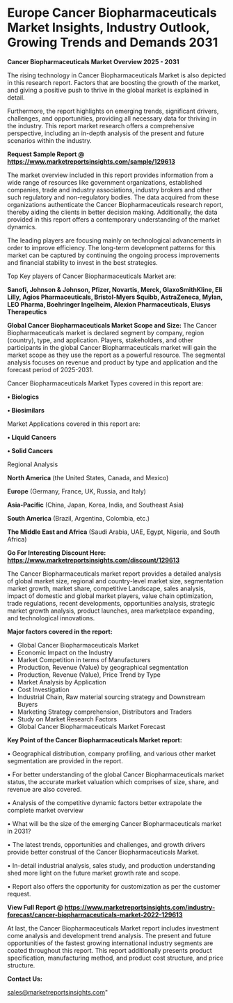 # Europe Cancer Biopharmaceuticals Market Insights, Industry Outlook, Growing Trends and Demands 2031

<Strong> Cancer Biopharmaceuticals Market Overview 2025 - 2031</strong>

The rising technology in Cancer Biopharmaceuticals Market is also depicted in this research report. Factors that are boosting the growth of the market, and giving a positive push to thrive in the global market is explained in detail.

Furthermore, the report highlights on emerging trends, significant drivers, challenges, and opportunities, providing all necessary data for thriving in the industry. This report market research offers a comprehensive perspective, including an in-depth analysis of the present and future scenarios within the industry.

<strong>Request Sample Report @ <a href=https://www.marketreportsinsights.com/sample/129613>https://www.marketreportsinsights.com/sample/129613</a></strong>

The market overview included in this report provides information from a wide range of resources like government organizations, established companies, trade and industry associations, industry brokers and other such regulatory and non-regulatory bodies. The data acquired from these organizations authenticate the Cancer Biopharmaceuticals research report, thereby aiding the clients in better decision making. Additionally, the data provided in this report offers a contemporary understanding of the market dynamics.

The leading players are focusing mainly on technological advancements in order to improve efficiency. The long-term development patterns for this market can be captured by continuing the ongoing process improvements and financial stability to invest in the best strategies.

Top Key players of Cancer Biopharmaceuticals Market are:

<strong>Sanofi, Johnson & Johnson, Pfizer, Novartis, Merck, GlaxoSmithKline, Eli Lilly, Agios Pharmaceuticals, Bristol-Myers Squibb, AstraZeneca, Mylan, LEO Pharma, Boehringer Ingelheim, Alexion Pharmaceuticals, Elusys Therapeutics</strong>

<strong><b>Global Cancer Biopharmaceuticals Market Scope and Size:</b></strong>
The Cancer Biopharmaceuticals market is declared segment by company, region (country), type, and application. Players, stakeholders, and other participants in the global Cancer Biopharmaceuticals market will gain the market scope as they use the report as a powerful resource. The segmental analysis focuses on revenue and product by type and application and the forecast period of 2025-2031.

Cancer Biopharmaceuticals Market Types covered in this report are:

<strong>• Biologics

• Biosimilars</strong>

Market Applications covered in this report are:

<strong>• Liquid Cancers

• Solid Cancers</strong> 

Regional Analysis

<strong>North America</strong> (the United States, Canada, and Mexico)

<strong>Europe</strong> (Germany, France, UK, Russia, and Italy)

<strong>Asia-Pacific</strong> (China, Japan, Korea, India, and Southeast Asia)

<strong>South America</strong> (Brazil, Argentina, Colombia, etc.)

<strong>The Middle East and Africa</strong> (Saudi Arabia, UAE, Egypt, Nigeria, and South Africa)

<strong>Go For Interesting Discount Here: <a href=https://www.marketreportsinsights.com/discount/129613>https://www.marketreportsinsights.com/discount/129613</a></strong>

The Cancer Biopharmaceuticals market report provides a detailed analysis of global market size, regional and country-level market size, segmentation market growth, market share, competitive Landscape, sales analysis, impact of domestic and global market players, value chain optimization, trade regulations, recent developments, opportunities analysis, strategic market growth analysis, product launches, area marketplace expanding, and technological innovations.

<strong><b>Major factors covered in the report:</b></strong>
<ul>
  <li>Global Cancer Biopharmaceuticals Market </li>
  <li>Economic Impact on the Industry</li>
  <li>Market Competition in terms of Manufacturers</li>
  <li>Production, Revenue (Value) by geographical segmentation</li>
  <li>Production, Revenue (Value), Price Trend by Type</li>
  <li>Market Analysis by Application</li>
  <li>Cost Investigation</li>
  <li>Industrial Chain, Raw material sourcing strategy and Downstream Buyers</li>
  <li>Marketing Strategy comprehension, Distributors and Traders</li>
  <li>Study on Market Research Factors</li>
  <li>Global Cancer Biopharmaceuticals Market Forecast</li>
</ul>

<strong><b>Key Point of the Cancer Biopharmaceuticals Market report:</b></strong>

• Geographical distribution, company profiling, and various other market segmentation are provided in the report.

• For better understanding of the global Cancer Biopharmaceuticals market status, the accurate market valuation which comprises of size, share, and revenue are also covered.

• Analysis of the competitive dynamic factors better extrapolate the complete market overview

• What will be the size of the emerging Cancer Biopharmaceuticals market in 2031?

• The latest trends, opportunities and challenges, and growth drivers provide better construal of the Cancer Biopharmaceuticals Market.

• In-detail industrial analysis, sales study, and production understanding shed more light on the future market growth rate and scope.

• Report also offers the opportunity for customization as per the customer request.

<strong><b>View Full Report @ <a href=https://www.marketreportsinsights.com/industry-forecast/cancer-biopharmaceuticals-market-2022-129613>https://www.marketreportsinsights.com/industry-forecast/cancer-biopharmaceuticals-market-2022-129613</a></b></strong>


At last, the Cancer Biopharmaceuticals Market report includes investment come analysis and development trend analysis. The present and future opportunities of the fastest growing international industry segments are coated throughout this report. This report additionally presents product specification, manufacturing method, and product cost structure, and price structure.

<strong>Contact Us:</strong>

sales@marketreportsinsights.com"
